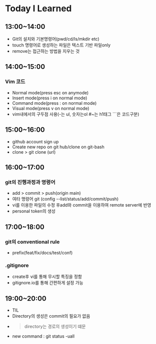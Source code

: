 # Today I Learned

## 13:00~14:00
- Git의 설치와 기본명령어(pwd/cd/ls/mkdir etc)
- touch 명령어로 생성하는 파일은 텍스트 기반 파일only
- remove는 접근하는 방법을 지우는 것

## 14:00~15:00
### Vim 코드
- Normal mode(press esc on anymode)
- Insert mode(press i on normal mode)
- Command mode(press : on normal mode)
- Visual mode(press v on normal mode)
- vim내에서의 구두점 사용(-는 ul, 숫자는ol #~는 h1태그 ```은 코드구분)


## 15:00~16:00
- github account sign up
- Create new repo on git hub/clone on git-bash
- clone > git clone (url)

## 16:00~17:00
### git의 진행과정과 명령어
- add > commit > push(origin main)
- 여타 명령어 git (config --list/status/add/commit/push)
- vi를 이용한 파일의 수정 후add와 commit을 이용하여 remote server에 반영
- personal token의 생성

## 17:00~18:00
### git의 conventional rule
- prefix(feat/fix/docs/test/conf)

### .gitignore
- create후 vi를 통해 무시할 특징을 정함
- gitignore.io를 통해 간편하게 설정 가능

## 19:00~20:00
- TIL
- Directory의 생성은 commit의 필요가 없음
- > directory는 경로의 생성이기 떄문
- new command : git status -uall

